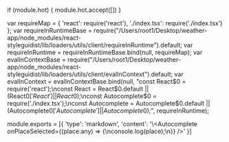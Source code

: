 
if (module.hot) {
	module.hot.accept([])
}

var requireMap = {
    'react': require('react'),
    './index.tsx': require('./index.tsx')
};
var requireInRuntimeBase = require("/Users/root1/Desktop/weather-app/node_modules/react-styleguidist/lib/loaders/utils/client/requireInRuntime").default;
var requireInRuntime = requireInRuntimeBase.bind(null, requireMap);
var evalInContextBase = require("/Users/root1/Desktop/weather-app/node_modules/react-styleguidist/lib/loaders/utils/client/evalInContext").default;
var evalInContext = evalInContextBase.bind(null, "const React$0 = require('react');\nconst React = React$0.default || (React$0['React'] || React$0);\nconst Autocomplete$0 = require('./index.tsx');\nconst Autocomplete = Autocomplete$0.default || (Autocomplete$0['Autocomplete'] || Autocomplete$0);", requireInRuntime);

module.exports = [{
        'type': 'markdown',
        'content': '\\<Autocomplete onPlaceSelected={(place:any) => {\nconsole.log(place);\n}} />'
    }]
	